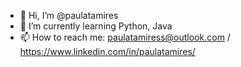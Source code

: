 - 👋 Hi, I’m @paulatamires
- 🌱 I’m currently learning Python, Java
- 📫 How to reach me: paulatamiress@outlook.com / https://www.linkedin.com/in/paulatamires/

<!---
paulatamires/paulatamires is a ✨ special ✨ repository because its `README.md` (this file) appears on your GitHub profile.
You can click the Preview link to take a look at your changes.
--->

